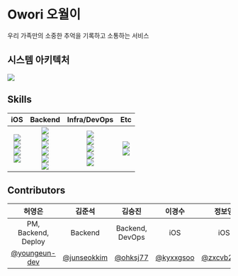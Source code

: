 # Owori 오월이
우리 가족만의 소중한 추억을 기록하고 소통하는 서비스

## 시스템 아키텍처
<img src="https://github.com/TeamOwori/.github/assets/89020004/f17b93ab-a213-4a06-a741-2dfa27549d7c"/>


## Skills
|iOS|Backend|Infra/DevOps|Etc|
|:---:|:---:|:---:|:---:|
|<img src="https://img.shields.io/badge/swift-F05138?style=for-the-badge&logo=Swift&logoColor=white"><br><img src="https://img.shields.io/badge/SWiFTUI-2088FF?style=for-the-badge&logoColor=white"><br><img src="https://img.shields.io/badge/APPLE_SDK-000000?style=for-the-badge&logoColor=white"><br><img src="https://img.shields.io/badge/KAKAO_SDK-FFCD00?style=for-the-badge&logoColor=white">|<img src="https://img.shields.io/badge/java-007396?style=for-the-badge&logo=OpenJDK&logoColor=white"><br><img src="https://img.shields.io/badge/springboot-6DB33F?style=for-the-badge&logo=springboot&logoColor=white"> <br><img src="https://img.shields.io/badge/springsecurity-6DB33F?style=for-the-badge&logo=springsecurity&logoColor=white"> <br><img src="https://img.shields.io/badge/hibernate-59666C?style=for-the-badge&logo=hibernate&logoColor=white"> <br> <img src="https://img.shields.io/badge/MySQL-4479A1?style=for-the-badge&logo=MySQL&logoColor=white"><br><img src="https://img.shields.io/badge/junit5-25A162?style=for-the-badge&logo=junit5&logoColor=white">|<img src="https://img.shields.io/badge/amazons3-569A31?style=for-the-badge&logo=amazons3&logoColor=white"><br><img src="https://img.shields.io/badge/amazonaws-232F3E?style=for-the-badge&logo=amazonaws&logoColor=white"><br><img src="https://img.shields.io/badge/nginx-009639?style=for-the-badge&logo=nginx&logoColor=white"><br><img src="https://img.shields.io/badge/docker-2496ED?style=for-the-badge&logo=docker&logoColor=white"><br><img src="https://img.shields.io/badge/githubactions-2088FF?style=for-the-badge&logo=githubactions&logoColor=white">|<img src="https://img.shields.io/badge/git-F05032?style=for-the-badge&logo=git&logoColor=white"><br><img src="https://img.shields.io/badge/postman-FF6C37?style=for-the-badge&logo=postman&logoColor=white">|

## Contributors
|허영은|김준석|김승진|이경수|정보영|신예진|김혜원|
|:----:|:----:|:----:|:----:|:----:|:----:|:----:|
|PM, Backend, Deploy|Backend|Backend, DevOps|iOS|iOS|iOS|Design|
|<a href="https://github.com/youngeun-dev">@youngeun-dev</a>|<a href="https://github.com/junseokkim">@junseokkim</a>|<a href="https://github.com/ohksj77">@ohksj77</a>|<a href="https://github.com/kyxxgsoo">@kyxxgsoo</a>|<a href="https://github.com/zxcvb2002">@zxcvb2002</a>|<a href="https://github.com/yeahzxnn">@yeahzxnn</a>|<a href="https://github.com/Hyewon619">@Hyewon619</a>|

